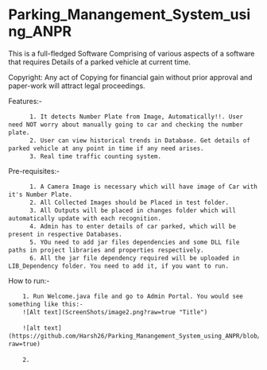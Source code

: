 # Parking_Manangement_System_using_ANPR
This is a full-fledged Software Comprising of various aspects of a software that requires Details of a parked vehicle at current time.

Copyright: Any act of Copying for financial gain without prior approval and paper-work will attract legal proceedings.

Features:- 
          
          1. It detects Number Plate from Image, Automatically!!. User need NOT worry about manually going to car and checking the number plate.
          2. User can view historical trends in Database. Get details of parked vehicle at any point in time if any need arises.
          3. Real time traffic counting system.


Pre-requisites:-
          
          1. A Camera Image is necessary which will have image of Car with it's Number Plate.
          2. All Collected Images should be Placed in test folder.
          3. All Outputs will be placed in changes folder which will automatically update with each recognition.
          4. Admin has to enter details of car parked, which will be present in respective Databases.
          5. YOu need to add jar files dependencies and some DLL file paths in project libraries and properties respectively.
          6. All the jar file dependency required will be uploaded in LIB_Dependency folder. You need to add it, if you want to run.


How to run:-

        1. Run Welcome.java file and go to Admin Portal. You would see something like this:-
        ![Alt text](ScreenShots/image2.png?raw=true "Title")
        
        ![alt text](https://github.com/Harsh26/Parking_Manangement_System_using_ANPR/blob/main/ScreenShots/image1.png?raw=true)
        
        2. 

